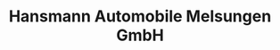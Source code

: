 ---
title: "Hansmann Automobile Melsungen GmbH"
url: /melsungen/hansmann-automobile-melsungen-gmbh/
shop: Autohaus
---